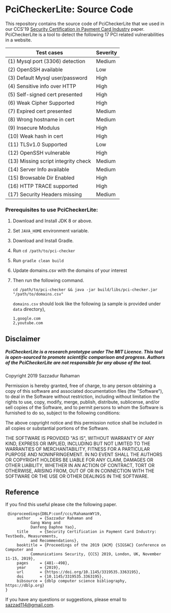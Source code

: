 # PciCheckerLite: Source Code

This repository contains the source code of PciCheckerLite that we used in our CCS'19 [Security Certification in Payment Card Industry](https://dl.acm.org/citation.cfm?doid=3319535.3363195) paper.
PciCheckerLite is a tool to detect the following 17 PCI related vulnerabilities in a website. 

Test cases                          |   Severity
------------------------------------| -------------
(1) Mysql port (3306) detection     | Medium
(2) OpenSSH available               | Low
(3) Default Mysql user/password     | High
(4) Sensitive info over HTTP        | High
(5) Self-signed cert presented      | High
(6) Weak Cipher Supported           | High
(7) Expired cert presented          | Medium
(8) Wrong hostname in cert          | Medium
(9) Insecure Modulus                | High
(10) Weak hash in cert              | High
(11) TLSv1.0 Supported              | Low
(12) OpenSSH vulnerable             | High
(13) Missing script integrity check | Medium
(14) Server Info available          | Medium
(15) Browsable Dir Enabled          | High
(16) HTTP TRACE supported           | High
(17) Security Headers missing       | Medium


### Prerequisites to use PciCheckerLite:

1. Download and Install JDK 8 or above.
2. Set `JAVA_HOME` environment variable.
3. Download and Install Gradle.
4. Run `cd /path/to/pci-checker`
5. Run `gradle clean build`
6. Update domains.csv with the domains of your interest
7. Then run the following command.

    `cd /path/to/pci-checker && java -jar build/libs/pci-checker.jar "/path/to/domains.csv"`
    
    `domains.csv` should look like the following (a sample is provided under `data` directory),
    
    ```
    1,google.com
    2,youtube.com
    ```


## Disclaimer

##### PciCheckerLite is a research prototype under The MIT Licence. This tool is open-sourced to promote scientific comparison and progress. Authors of the PciCheckerLite  are not responsible for any abuse of the tool.

 Copyright 2019 Sazzadur Rahaman
 
 Permission is hereby granted, free of charge, to any person obtaining a copy of this software and associated documentation files (the "Software"), to deal in the Software without restriction, including without limitation the rights to use, copy, modify, merge, publish, distribute, sublicense, and/or sell copies of the Software, and to permit persons to whom the Software is furnished to do so, subject to the following conditions:
 
 The above copyright notice and this permission notice shall be included in all copies or substantial portions of the Software.
 
 THE SOFTWARE IS PROVIDED "AS IS", WITHOUT WARRANTY OF ANY KIND, EXPRESS OR IMPLIED, INCLUDING BUT NOT LIMITED TO THE WARRANTIES OF MERCHANTABILITY, FITNESS FOR A PARTICULAR PURPOSE AND NONINFRINGEMENT. IN NO EVENT SHALL THE AUTHORS OR COPYRIGHT HOLDERS BE LIABLE FOR ANY CLAIM, DAMAGES OR OTHER LIABILITY, WHETHER IN AN ACTION OF CONTRACT, TORT OR OTHERWISE, ARISING FROM, OUT OF OR IN CONNECTION WITH THE SOFTWARE OR THE USE OR OTHER DEALINGS IN THE SOFTWARE.
## Reference

If you find this useful please cite the following paper.

     @inproceedings{DBLP:conf/ccs/RahamanWY19,
         author    = {Sazzadur Rahaman and
               Gang Wang and
               Danfeng Daphne Yao},
         title     = {Security Certification in Payment Card Industry: Testbeds, Measurements,
               and Recommendations},
         booktitle = {Proceedings of the 2019 {ACM} {SIGSAC} Conference on Computer and
               Communications Security, {CCS} 2019, London, UK, November 11-15, 2019},
         pages     = {481--498},
         year      = {2019},
         url       = {https://doi.org/10.1145/3319535.3363195},
         doi       = {10.1145/3319535.3363195},
         bibsource = {dblp computer science bibliography, https://dblp.org}
    }

If you have any questions or suggestions, please email to sazzad114@gmail.com.

